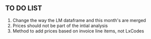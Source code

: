 ## TO DO LIST

1. Change the way the LM dataframe and this month's are merged
2. Prices should not be part of the intial analysis
3. Method to add prices based on invoice line items, not LxCodes
